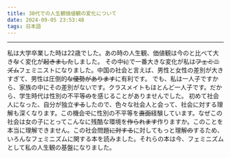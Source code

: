 ```yaml
---
title: 30代での人生観価値観の変化について
date: 2024-09-05 23:53:48
tags: 日本語
---
```

***
私は大学卒業した時は22歳でした。あの時の人生観、価値観は今のと比べて大き~~な~~く変化が~~起きました~~しました。
その中~~に~~で一番大きな変化が私は~~フェミニズム~~フェミニストになりました。中国の社会と言えば、男性と女性の差別が大きすぎて、男性は圧倒的~~な優勢があります~~に有利です。
でも、私は一人子ですから、家族の中にその差別がないです。クラスメイトもほとんど一人子です。だから、学生時代は性別の不平等~~の~~を感じることがありませんでした。
初めて社会人になった、自分が独立~~する~~したので、色々な社会人と会って、社会に対する理解も深くなります。この機会~~で~~に性別の不平等を~~直面~~経験しています。なぜこの社会は女の子にとってこんなに残酷な環境を~~作られます~~作りますか。このことを本当に理解できません。この社会問題~~に対する~~に対してもっと理解~~の~~するため、いろんなフェミニズムに関する本を読みました。それらの本は今、フェミニズムとして私の人生観の基盤になりました。
